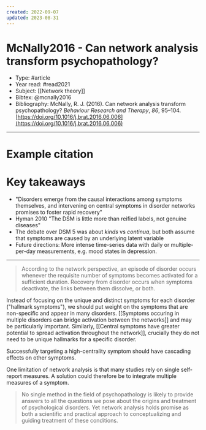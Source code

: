```yaml
---
created: 2022-09-07
updated: 2023-08-31
---
```

# McNally2016 - Can network analysis transform psychopathology?

* Type: #article
* Year read: #read2021
* Subject: [[Network theory]]
* Bibtex: @mcnally2016
* Bibliography: McNally, R. J. (2016). Can network analysis transform psychopathology? _Behaviour Research and Therapy_, _86_, 95–104. [https://doi.org/10.1016/j.brat.2016.06.006](https://doi.org/10.1016/j.brat.2016.06.006)
---
# Example citation


# Key takeaways
* "Disorders emerge from the causal interactions among symptoms themselves, and intervening on central symptoms in disorder networks promises to foster rapid recovery"
* Hyman 2010 "The DSM is little more than reified labels, not genuine diseases"
* The debate over DSM 5 was about *kinds* vs *continua*, but both assume that symptoms are caused by an underlying latent variable
* Future directions: More intense time-series data with daily or multiple-per-day measurements, e.g. mood states in depression.

---

> According to the network perspective, an episode of disorder occurs whenever the requisite number of symptoms becomes activated for a sufficient duration. Recovery from disorder occurs when symptoms deactivate, the links between them dissolve, or both.

Instead of focusing on the unique and distinct symptoms for each disorder ("hallmark symptoms"), we should put weight on the symptoms that are non-specific and appear in many disorders. [[Symptoms occuring in multiple disorders can bridge activation between the networks]] and may be particularly important. Similarly, [[Central symptoms have greater potential to spread activation throughout the network]], crucially they do not need to be unique hallmarks for a specific disorder.

Successfully targeting a high-centrality symptom should have cascading effects on other symptoms.

One limitation of network analysis is that many studies rely on single self-report measures. A solution could therefore be to integrate multiple measures of a symptom.

> No single method in the field of psychopathology is likely to provide answers to all the questions we pose about the origins and treatment of psychological disorders. Yet network analysis holds promise as both a scientific and practical approach to conceptualizing and guiding treatment of these conditions.